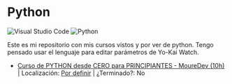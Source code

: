 
# Python
![Visual Studio Code](https://img.shields.io/badge/Visual%20Studio%20Code-0078d7.svg?style=for-the-badge&logo=visual-studio-code&logoColor=white)
![Python](https://img.shields.io/badge/python-3670A0?style=for-the-badge&logo=python&logoColor=ffdd54)

Este es mi repositorio con mis cursos vistos y por ver de python.
Tengo pensado usar el lenguaje para editar parámetros de Yo-Kai Watch.

- [Curso de PYTHON desde CERO para PRINCIPIANTES - MoureDev (10h)](https://youtu.be/Kp4Mvapo5kc) | Localización: [Por definir]() | ¿Terminado?: No